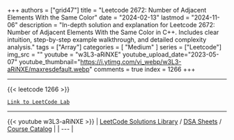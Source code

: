 
+++
authors = ["grid47"]
title = "Leetcode 2672: Number of Adjacent Elements With the Same Color"
date = "2024-02-13"
lastmod = "2024-11-06"
description = "In-depth solution and explanation for Leetcode 2672: Number of Adjacent Elements With the Same Color in C++. Includes clear intuition, step-by-step example walkthrough, and detailed complexity analysis."
tags = ["Array"]
categories = [
    "Medium"
]
series = ["Leetcode"]
img_src = ""
youtube = "w3L3-aRiNXE"
youtube_upload_date="2023-05-07"
youtube_thumbnail="https://i.ytimg.com/vi_webp/w3L3-aRiNXE/maxresdefault.webp"
comments = true
index = 1266
+++



---
{{< leetcode 1266 >}}

[`Link to LeetCode Lab`](https://leetcode.com/problems/number-of-adjacent-elements-with-the-same-color/description/)

---
{{< youtube w3L3-aRiNXE >}}
| [LeetCode Solutions Library](https://grid47.xyz/leetcode/) / [DSA Sheets](https://grid47.xyz/sheets/) / [Course Catalog](https://grid47.xyz/courses/) |
| --- |
